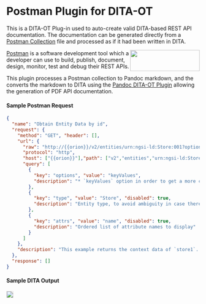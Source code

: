 <h1>Postman Plugin for DITA-OT</h1>

This is a DITA-OT Plug-in used to auto-create valid DITA-based REST API documentation. The documentation can be generated directly from a [Postman Collection](https://www.getpostman.com/) file and processed as if it had been written in DITA.

[<img src="https://assets.getpostman.com/common-share/postman-logo-horizontal-orange.svg" align="right" width="181" height="55">](https://www.getpostman.com/)

[Postman](https://www.getpostman.com/) is a software development tool which a developer can use to build, publish, document, design, monitor, test and debug their REST APIs.

This plugin processes a Postman collection to Pandoc markdown, and the converts the markdown to DITA using the [Pandoc DITA-OT Plugin](https://github.com/jason-fox/fox.jason.passthrough.pandoc) allowing the generation of PDF API documentation.

<h4>Sample Postman Request</h4>

```json
{
  "name": "Obtain Entity Data by id",
  "request": {
    "method": "GET", "header": [],
    "url": {
      "raw": "http://{{orion}}/v2/entities/urn:ngsi-ld:Store:001?options=keyValues",
      "protocol": "http",
      "host": ["{{orion}}"],"path": ["v2","entities","urn:ngsi-ld:Store:001"],
      "query": [
        {
          "key": "options", "value": "keyValues",
          "description": "* `keyValues` option in order to get a more compact ...",
        },
        {
          "key": "type", "value": "Store", "disabled": true,
          "description": "Entity type, to avoid ambiguity in case there are ..."
        },
        {
          "key": "attrs", "value": "name", "disabled": true,
          "description": "Ordered list of attribute names to display"
        }
      ]
    },
    "description": "This example returns the context data of `store1`..."
  },
  "response": []
}
```

<h4>Sample DITA Output</h4>

<img src="https://jason-fox.github.io/fox.jason.passthrough.postman/request-formatted.png" align="center" style="border-style:solid; border-width:1px; border-color:#ddd"/>
